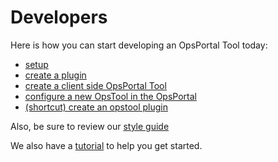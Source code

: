 # Developers

Here is how you can start developing an OpsPortal Tool today:

+ [setup](develop_setup.md)
+ [create a plugin](develop_plugin_create.md)
+ [create a client side OpsPortal Tool](develop_client_opstool.md)
+ [configure a new OpsTool in the OpsPortal](develop_opsportal_config.md)
+ [(shortcut) create an opstool plugin](develop_plugin_opstool.md)


Also, be sure to review our [style guide](../style_guide/StyleGuide.md)

We also have a [tutorial](../tutorial/tutorial.md) to help you get started.

